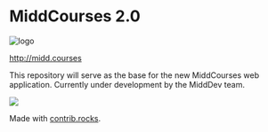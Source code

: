 # MiddCourses 2.0
![logo](https://user-images.githubusercontent.com/78503029/150461477-c6136e55-cc1e-4c25-8fb3-ff1d046dc02d.png)

http://midd.courses &nbsp;

This repository will serve as the base for the new MiddCourses web application.  Currently under development by the MiddDev team.

<a href="https://github.com/Nicholas-Sliter/middcourses2/graphs/contributors">
  <img src="https://contrib.rocks/image?repo=Nicholas-Sliter/middcourses2" />
</a>

Made with [contrib.rocks](https://contrib.rocks).
